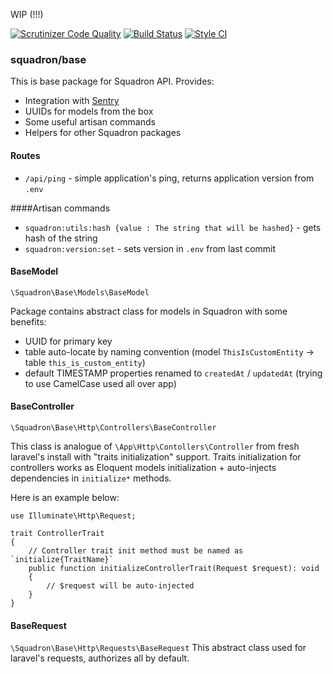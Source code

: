 WIP (!!!)

[![Scrutinizer Code Quality](https://scrutinizer-ci.com/g/squadron-api/base/badges/quality-score.png?b=master)](https://scrutinizer-ci.com/g/squadron-api/base/?branch=master)
[![Build Status](https://travis-ci.org/squadron-api/base.svg?branch=master)](https://travis-ci.org/squadron-api/base)
[![Style CI](https://github.styleci.io/repos/189949621/shield)](https://github.styleci.io/repos/189949621)

### squadron/base

This is base package for Squadron API. Provides:

- Integration with [Sentry](https://sentry.io/)
- UUIDs for models from the box
- Some useful artisan commands
- Helpers for other Squadron packages

#### Routes

- `/api/ping` - simple application's ping, returns application version from `.env` 

####Artisan commands

- `squadron:utils:hash {value : The string that will be hashed}` - gets hash of the string
- `squadron:version:set` - sets version in `.env` from last commit

#### BaseModel

`\Squadron\Base\Models\BaseModel`

Package contains abstract class for models in Squadron with some benefits:

- UUID for primary key
- table auto-locate by naming convention (model `ThisIsCustomEntity` -> table `this_is_custom_entity`)
- default TIMESTAMP properties renamed to `createdAt` / `updatedAt` (trying to use CamelCase used all over app)

#### BaseController

`\Squadron\Base\Http\Controllers\BaseController`

This class is analogue of `\App\Http\Contollers\Controller` from fresh laravel's install with "traits initialization" support.
Traits initialization for controllers works as Eloquent models initialization + auto-injects dependencies in `initialize*` methods.

Here is an example below:

```
use Illuminate\Http\Request;

trait ControllerTrait
{
    // Controller trait init method must be named as `initialize{TraitName}`
    public function initializeControllerTrait(Request $request): void
    {
        // $request will be auto-injected
    }
}
```

#### BaseRequest

`\Squadron\Base\Http\Requests\BaseRequest`
This abstract class used for laravel's requests, authorizes all by default.
